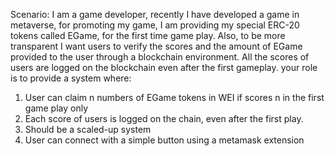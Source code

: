 Scenario:
I am a game developer, recently I have developed a game in metaverse, for promoting
my game, I am providing my special ERC-20 tokens called EGame, for the first time
game play. Also, to be more transparent I want users to verify the scores and the
amount of EGame provided to the user through a blockchain environment. All the
scores of users are logged on the blockchain even after the first gameplay.
your role is to provide a system where:
1. User can claim n numbers of EGame tokens in WEI if scores n in the first game play
only
2. Each score of users is logged on the chain, even after the first play.
3. Should be a scaled-up system
4. User can connect with a simple button using a metamask extension